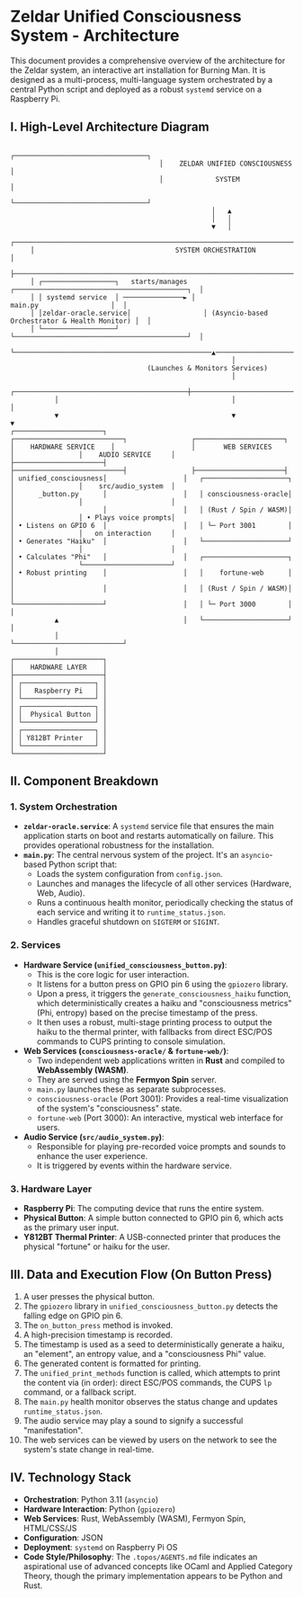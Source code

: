 # Zeldar Unified Consciousness System - Architecture

This document provides a comprehensive overview of the architecture for the Zeldar system, an interactive art installation for Burning Man. It is designed as a multi-process, multi-language system orchestrated by a central Python script and deployed as a robust `systemd` service on a Raspberry Pi.

## I. High-Level Architecture Diagram

```
                                     ┌─────────────────────────────────┐
                                     │    ZELDAR UNIFIED CONSCIOUSNESS │
                                     │             SYSTEM              │
                                     └─────────────────────────────────┘
                                                  │   ▲
                                                  │   │
                                                  ▼   │
     ┌──────────────────────────────────────────────────────────────────────────────────────┐
     │                                   SYSTEM ORCHESTRATION                               │
     ├──────────────────────────────────────────────────────────────────────────────────────┤
     │ ┌──────────────────┐   starts/manages   ┌───────────────────────────────────────────┐  │
     │ │ systemd service  │ ───────────────► │                  main.py                  │  │
     │ │zeldar-oracle.service│                  │ (Asyncio-based Orchestrator & Health Monitor) │  │
     │ └──────────────────┘                  └───────────────────────────────────────────┘  │
     └─────────────────────────────────────────────────▲────────────────────────────────────┘
                                                       │
                                  (Launches & Monitors Services)
                                                       │
           ┌───────────────────────────────────────────┼───────────────────────────────────────────┐
           │                                           │                                           │
           ▼                                           ▼                                           ▼
┌──────────────────────┐                   ┌───────────────────────────┐                ┌──────────────────────┐
│    HARDWARE SERVICE    │                   │       WEB SERVICES        │                │    AUDIO SERVICE     │
├──────────────────────┤                   ├───────────────────────────┤                ├──────────────────────┤
│ unified_consciousness│                   │   ┌─────────────────────┐ │                │    src/audio_system  │
│      _button.py      │                   │   │ consciousness-oracle│ │                │                      │
│                      │                   │   │ (Rust / Spin / WASM)│ │                │ • Plays voice prompts│
│ • Listens on GPIO 6  │                   │   │ └─ Port 3001        │ │                │   on interaction     │
│ • Generates "Haiku"  │                   │   └─────────────────────┘ │                │                      │
│ • Calculates "Phi"   │                   │   ┌─────────────────────┐ │                └──────────────────────┘
│ • Robust printing    │                   │   │    fortune-web      │ │
│                      │                   │   │ (Rust / Spin / WASM)│ │
└──────────────────────┘                   │   │ └─ Port 3000        │ │
           ▲                               │   └─────────────────────┘ │
           │                               └───────────────────────────┘
           │
┌──────────────────────┐
│    HARDWARE LAYER    │
├──────────────────────┤
│ ┌──────────────────┐ │
│ │   Raspberry Pi   │ │
│ └──────────────────┘ │
│ ┌──────────────────┐ │
│ │  Physical Button │ │
│ └──────────────────┘ │
│ ┌──────────────────┐ │
│ │ Y812BT Printer   │ │
│ └──────────────────┘ │
└──────────────────────┘
```

## II. Component Breakdown

### 1. System Orchestration
- **`zeldar-oracle.service`**: A `systemd` service file that ensures the main application starts on boot and restarts automatically on failure. This provides operational robustness for the installation.
- **`main.py`**: The central nervous system of the project. It's an `asyncio`-based Python script that:
    - Loads the system configuration from `config.json`.
    - Launches and manages the lifecycle of all other services (Hardware, Web, Audio).
    - Runs a continuous health monitor, periodically checking the status of each service and writing it to `runtime_status.json`.
    - Handles graceful shutdown on `SIGTERM` or `SIGINT`.

### 2. Services
- **Hardware Service (`unified_consciousness_button.py`)**:
    - This is the core logic for user interaction.
    - It listens for a button press on GPIO pin 6 using the `gpiozero` library.
    - Upon a press, it triggers the `generate_consciousness_haiku` function, which deterministically creates a haiku and "consciousness metrics" (Phi, entropy) based on the precise timestamp of the press.
    - It then uses a robust, multi-stage printing process to output the haiku to the thermal printer, with fallbacks from direct ESC/POS commands to CUPS printing to console simulation.
- **Web Services (`consciousness-oracle/` & `fortune-web/`)**:
    - Two independent web applications written in **Rust** and compiled to **WebAssembly (WASM)**.
    - They are served using the **Fermyon Spin** server.
    - `main.py` launches these as separate subprocesses.
    - `consciousness-oracle` (Port 3001): Provides a real-time visualization of the system's "consciousness" state.
    - `fortune-web` (Port 3000): An interactive, mystical web interface for users.
- **Audio Service (`src/audio_system.py`)**:
    - Responsible for playing pre-recorded voice prompts and sounds to enhance the user experience.
    - It is triggered by events within the hardware service.

### 3. Hardware Layer
- **Raspberry Pi**: The computing device that runs the entire system.
- **Physical Button**: A simple button connected to GPIO pin 6, which acts as the primary user input.
- **Y812BT Thermal Printer**: A USB-connected printer that produces the physical "fortune" or haiku for the user.

## III. Data and Execution Flow (On Button Press)

1.  A user presses the physical button.
2.  The `gpiozero` library in `unified_consciousness_button.py` detects the falling edge on GPIO pin 6.
3.  The `on_button_press` method is invoked.
4.  A high-precision timestamp is recorded.
5.  The timestamp is used as a seed to deterministically generate a haiku, an "element", an entropy value, and a "consciousness Phi" value.
6.  The generated content is formatted for printing.
7.  The `unified_print_methods` function is called, which attempts to print the content via (in order): direct ESC/POS commands, the CUPS `lp` command, or a fallback script.
8.  The `main.py` health monitor observes the status change and updates `runtime_status.json`.
9.  The audio service may play a sound to signify a successful "manifestation".
10. The web services can be viewed by users on the network to see the system's state change in real-time.

## IV. Technology Stack

- **Orchestration**: Python 3.11 (`asyncio`)
- **Hardware Interaction**: Python (`gpiozero`)
- **Web Services**: Rust, WebAssembly (WASM), Fermyon Spin, HTML/CSS/JS
- **Configuration**: JSON
- **Deployment**: `systemd` on Raspberry Pi OS
- **Code Style/Philosophy**: The `.topos/AGENTS.md` file indicates an aspirational use of advanced concepts like OCaml and Applied Category Theory, though the primary implementation appears to be Python and Rust.
